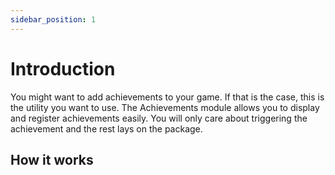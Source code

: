 ```yaml
---
sidebar_position: 1
---
```


# Introduction

You might want to add achievements to your game. If that is the case, this is the utility you want to use. The Achievements module allows you to display and register achievements easily. You will only care about triggering the achievement and the rest lays on the package.

## How it works
